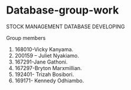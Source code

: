 # Database-group-work
STOCK MANAGEMENT DATABASE DEVELOPING

Group members
1.	168010-Vicky Kanyama.
2.	 200159 – Juliet Nyakiamo.
3.	167291-Jane Gathoni.
4.	167297-Bryton Marxmillian.
5.	192401- Trizah Bosibori.
6.	169171- Kennedy Odhiambo.
